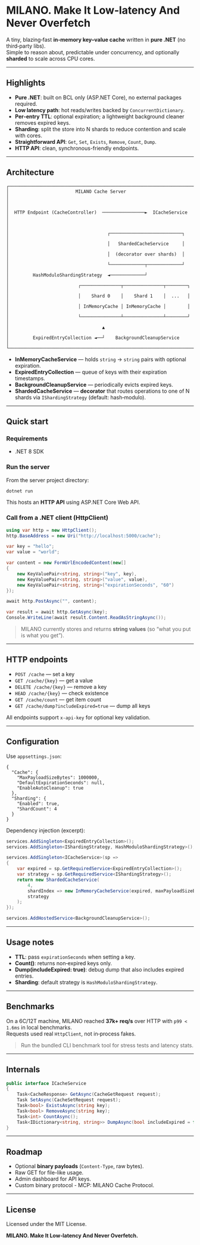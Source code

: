# MILANO. Make It Low‑latency And Never Overfetch

A tiny, blazing‑fast **in‑memory key–value cache** written in **pure .NET** (no third‑party libs).  
Simple to reason about, predictable under concurrency, and optionally **sharded** to scale across CPU cores.

---

## Highlights

- **Pure .NET**: built on BCL only (ASP.NET Core), no external packages required.
- **Low latency path**: hot reads/writes backed by `ConcurrentDictionary`.
- **Per‑entry TTL**: optional expiration; a lightweight background cleaner removes expired keys.
- **Sharding**: split the store into N shards to reduce contention and scale with cores.
- **Straightforward API**: `Get`, `Set`, `Exists`, `Remove`, `Count`, `Dump`.
- **HTTP API**: clean, synchronous-friendly endpoints.

---

## Architecture

```
┌─────────────────────────────────────────────────────────────────────┐
│                         MILANO Cache Server                         │
│                                                                     │
│  HTTP Endpoint (CacheController)  ────────────────►  ICacheService  │
│                                                                     │
│                                     ┌───────────────────────────┐   │
│                                     │   ShardedCacheService     │   │
│                                     │  (decorator over shards)  │   │
│                                     └─────────────┬─────────────┘   │
│         HashModuloShardingStrategy  ◄─────────────┘                 │
│                          ┌───────────────┬───────────────┬────────┐ │
│                          │    Shard 0    │    Shard 1    │  ...   │ │
│                          │ InMemoryCache │ InMemoryCache │        │ │
│                          └───────────────┴───────────────┴────────┘ │
│                                   ▲                                 │
│         ExpiredEntryCollection ◄──┘    BackgroundCleanupService     │
└─────────────────────────────────────────────────────────────────────┘
```

- **InMemoryCacheService** — holds `string` → `string` pairs with optional expiration.
- **ExpiredEntryCollection** — queue of keys with their expiration timestamps.
- **BackgroundCleanupService** — periodically evicts expired keys.
- **ShardedCacheService** — **decorator** that routes operations to one of N shards via `IShardingStrategy` (default: hash‑modulo).

---

## Quick start

### Requirements
- .NET 8 SDK

### Run the server
From the server project directory:
```bash
dotnet run
```
This hosts an **HTTP API** using ASP.NET Core Web API.

### Call from a .NET client (HttpClient)
```csharp
using var http = new HttpClient();
http.BaseAddress = new Uri("http://localhost:5000/cache");

var key = "hello";
var value = "world";

var content = new FormUrlEncodedContent(new[]
{
    new KeyValuePair<string, string>("key", key),
    new KeyValuePair<string, string>("value", value),
    new KeyValuePair<string, string>("expirationSeconds", "60")
});

await http.PostAsync("", content);

var result = await http.GetAsync(key);
Console.WriteLine(await result.Content.ReadAsStringAsync());
```

> MILANO currently stores and returns **string values** (so “what you put is what you get”).

---

## HTTP endpoints

- `POST /cache` — set a key
- `GET /cache/{key}` — get a value
- `DELETE /cache/{key}` — remove a key
- `HEAD /cache/{key}` — check existence
- `GET /cache/count` — get item count
- `GET /cache/dump?includeExpired=true` — dump all keys

All endpoints support `x-api-key` for optional key validation.

---

## Configuration

Use `appsettings.json`:

```jsonc
{
  "Cache": {
    "MaxPayloadSizeBytes": 1000000,
    "DefaultExpirationSeconds": null,
    "EnableAutoCleanup": true
  },
  "Sharding": {
    "Enabled": true,
    "ShardCount": 4
  }
}
```

Dependency injection (excerpt):
```csharp
services.AddSingleton<ExpiredEntryCollection>();
services.AddSingleton<IShardingStrategy, HashModuloShardingStrategy>();

services.AddSingleton<ICacheService>(sp =>
{
    var expired = sp.GetRequiredService<ExpiredEntryCollection>();
    var strategy = sp.GetRequiredService<IShardingStrategy>();
    return new ShardedCacheService(
        4,
        shardIndex => new InMemoryCacheService(expired, maxPayloadSizeBytes: 1_000_000),
        strategy
    );
});

services.AddHostedService<BackgroundCleanupService>();
```

---

## Usage notes

- **TTL**: pass `expirationSeconds` when setting a key.
- **Count()**: returns non‑expired keys only.
- **Dump(includeExpired: true)**: debug dump that also includes expired entries.
- **Sharding**: default strategy is `HashModuloShardingStrategy`.

---

## Benchmarks

On a 6C/12T machine, MILANO reached **37k+ req/s** over HTTP with `p99 < 1.6ms` in local benchmarks.  
Requests used real `HttpClient`, not in‑process fakes.

> Run the bundled CLI benchmark tool for stress tests and latency stats.

---

## Internals

```csharp
public interface ICacheService
{
    Task<CacheResponse> GetAsync(CacheGetRequest request);
    Task SetAsync(CacheSetRequest request);
    Task<bool> ExistsAsync(string key);
    Task<bool> RemoveAsync(string key);
    Task<int> CountAsync();
    Task<IDictionary<string, string>> DumpAsync(bool includeExpired = false);
}
```

---

## Roadmap

- Optional **binary payloads** (`Content-Type`, raw bytes).
- Raw GET for file-like usage.
- Admin dashboard for API keys.
- Custom binary protocol - MCP: MILANO Cache Protocol.


---

## License

Licensed under the MIT License.

**MILANO. Make It Low‑latency And Never Overfetch.**
